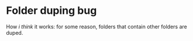 # Folder duping bug

How *i think* it works: for some reason, folders that contain other folders are duped.